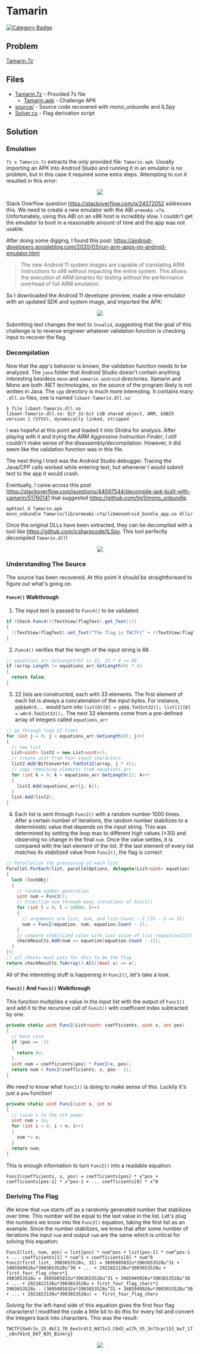 # Tamarin
[![Category Badge](https://img.shields.io/badge/Category-Reverse-BrightGreen.svg)](https://shields.io/)
## Problem

[Tamarin.7z](./Tamarin.7z)

## Files

* [Tamarin.7z](./Tamarin.7z) - Provided 7z file
  - [Tamarin.apk](./Tamarin.apk) - Challenge APK
* [source/](./source) - Source code recovered with mono_unbundle and ILSpy
* [Solver.cs](./Solver.cs) - Flag derivation script

## Solution

### Emulation

`7z x Tamarin.7z` extracts the only provided file: `Tamarin.apk`. Usually importing an APK into Android Studio and running it in an emulator is no problem, but in this case it required some extra steps. Attempting to run it resulted in this error:

<div align="center"><img src="images/abi.png"></div>

Stack Overflow question https://stackoverflow.com/q/24572052 addresses this. We need to create a new emulator with the ABI `armeabi-v7a`. Unfortunately, using this ABI on an x86 host is incredibly slow. I couldn't get the emulator to boot in a reasonable amount of time and the app was not usable. 

After doing some digging, I found this post: https://android-developers.googleblog.com/2020/03/run-arm-apps-on-android-emulator.html

> The new Android 11 system images are capable of translating ARM instructions to x86 without impacting the entire system. This allows the execution of ARM binaries for testing without the performance overhead of full ARM emulation.

So I downloaded the Android 11 developer preview, made a new emulator with an updated SDK and system image, and imported the APK:

<div align="center"><img src="images/app.png"></div>

Submitting text changes the text to `Invalid`, suggesting that the goal of this challenge is to reverse engineer whatever validation function is checking input to recover the flag.

### Decompilation

Now that the app's behavior is known, the validation function needs to be analyzed. The `java` folder that Android Studio doesn't contain anything interesting besidess `mono` and `xamarin.android` directories. Xamarin and Mono are both .NET technologies, so the source of the program likely is not written in Java. The `cpp` directory is much more interesting. It contains many `.dll.so` files, one is named `libaot-Tamarin.dll.so`:

```
$ file libaot-Tamarin.dll.so
libaot-Tamarin.dll.so: ELF 32-bit LSB shared object, ARM, EABI5 version 1 (SYSV), dynamically linked, stripped
```

I was hopeful at this point and loaded it into Ghidra for analysis. After playing with it and trying the *ARM Aggressive Instruction Finder*, I still couldn't make sense of the disassembly/decompilation. However, it did seem like the validation function was in this file. 

The next thing I tried was the Android Studio debugger. Tracing the Java/CPP calls worked while entering text, but whenever I would submit text to the app it would crash. 

Eventually, I came across this post https://stackoverflow.com/questions/44097544/decompile-apk-built-with-xamarin/51760141 that suggested https://github.com/tjg1/mono_unbundle. 

```
apktool d Tamarin.apk
mono_unbundle Tamarin/lib/armeabi-v7a/libmonodroid_bundle_app.so dlls/
```

Once the original DLLs have been extracted, they can be decompiled with a tool like https://github.com/icsharpcode/ILSpy. This tool perfectly decompiled `Tamarin.dll`!

<div align="center"><img src="images/decompile.png"></div>

### Understanding The Source

The source has been recovered. At this point it should be straightforward to figure out what's going on.

#### `Func4()` Walkthrough
1. The input text is passed to `Func4()` to be validated.
```cs
if (Check.Func4(((TextView)flagText).get_Text()))
{
  ((TextView)flagText).set_Text("The flag is TWCTF{" + ((TextView)flagText).get_Text() + "}");
}
```

2. `Func4()` verifies that the length of the input string is 88
```cs
// equations_arr.GetLength(0) is 22, 22 * 4 == 88
if (array.Length != equations_arr.GetLength(0) * 4)
{
  return false;
}
```

3. 22 lists are constructed, each with 33 elements. The first element of each list is always a concatenation of the input bytes. For instance, `p@$$w0rd...` would turn into `list[0][0] = p@$$.ToUInt32(); list[1][0] = w0rd.ToUInt32();`. The next 32 elements come from a pre-defined array of integers called `equations_arr`
```cs
// go through loop 22 times
for (int j = 0; j < equations_arr.GetLength(0); j++)
{
  // new list
  List<uint> list2 = new List<uint>();
  // create uint from four input characters
  list2.Add(BitConverter.ToUInt32(array, j * 4));
  // copy remaining elements from equations_arr
  for (int k = 0; k < equations_arr.GetLength(1); k++)
  {
    list2.Add(equations_arr[j, k]);
  }
  list.Add(list2);
}
```

4. Each list is sent through `Func2()` with a random number 1000 times. After a certain number of iterations, the random number stabilizes to a deterministic value that depends on the input string. This was determined by setting the loop max to different high values (>30) and observing no change in the final `num`. Once the value settles, it is compared with the last element of the list. If the last element of every list matches its stabilized value from `Func2()`, the flag is correct
```cs
// Parallelize the processing of each list
Parallel.ForEach(list, parallelOptions, delegate(List<uint> equation)
{
  lock (lockObj)
  {
    // random number generation
    uint num = Func3();
    // Stabilize num through many iterations of Func2()
    for (int l = 0; l < 10000; l++)
    {
      // arguments are list, num, and list.Count - 2 (33 - 2 == 31)
      num = Func2(equation, num, equation.Count - 2);
    }
    // compare stabilized value with last value of list (equation[32])
    checkResults.Add(num == equation[equation.Count - 1]);
  }  
});
// all checks must pass for this to be the flag
return checkResults.ToArray().All((bool x) => x);
```

All of the interesting stuff is happening in `Func2()`, let's take a look.

#### `Func2()` And `Func1()` Walkthrough

This function multiplies a value in the input list with the output of `Func1()` and add it to the recursive call of `Func2()` with coefficent index subtracted by one. 
```cs
private static uint Func2(List<uint> coefficients, uint x, int pos)
{
  // base case
  if (pos == -1)
  {
    return 0u;
  }
  uint num = coefficients[pos] * Func1(x, pos);
  return num + Func2(coefficients, x, pos - 1);
}
```

We need to know what `Func1()` is doing to make sense of this. Luckily it's just a `pow` function!

```cs
private static uint Func1(uint x, int n)
{
  // raise x to the nth power
  uint num = 1u;
  for (int i = 0; i < n; i++)
  {
    num *= x;
  }
  return num;
}
```

This is enough information to turn `Func2()` into a readable equation:

`Func2(coefficients, x, pos) = coefficients[pos] * x^pos + coefficients[pos-1] * x^pos-1 + ... coefficients[0] * x^0`

### Deriving The Flag

We know that `num` starts off as a randomly generated number that stabilizes over time. This number will be equal to the last value in the list. Let's plug the numbers we know into the `Func2()` equation, taking the first list as an example. Since the number stabilizes, we know that after some number of iterations the input `num` and output `num` are the same which is critical for solving this equation:

```
Func2(list, num, pos) = list[pos] * num^pos + list[pos-1] * num^pos-1 + ... coefficients[1] * num^1 + coefficients[0] * num^0
Func2(first_list, 3903653528u, 31) = 3695085832u*3903653528u^31 + 3485949926u*3903653528u^30 + ... + 2921822136u*3903653528u + first_four_flag_chars*1
3903653528u = 3695085832u*3903653528u^31 + 3485949926u*3903653528u^30 + ... + 2921822136u*3903653528u + first_four_flag_chars*1
3903653528u - (3695085832u*3903653528u^31 + 3485949926u*3903653528u^30 + ... + 2921822136u*3903653528u) =  first_four_flag_chars
```

Solving for the left-hand side of this equation gives the first four flag characters! I modified the code a little bit to do this for every list and convert the integers back into characters. This was the result:

`TWCTF{Xm4r1n_15_4bl3_70_6en3r4t3_N471v3_C0d3_w17h_VS_3n73rpr153_bu7_17_c0n741n5_D07_N3t_B1n4ry}`

<div align="center"><img src="images/flag.png"></div>
